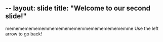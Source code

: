 --
layout: slide
title: "Welcome to our second slide!"
---
mememememememmemememememmememememememme
Use the left arrow to go back!
